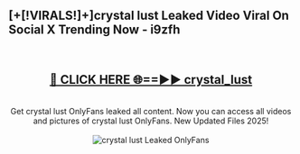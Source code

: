 <h2>[+[!VIRALS!]+]crystal lust Leaked Video Viral On Social X Trending Now - i9zfh</h2>
<br>
<div align="center">
<h2><a href="https://libra.edu.pl?crystal_lust" rel="nofollow">🔴 CLICK HERE 🌐==►► crystal_lust</a></h2>
<br>
Get crystal lust OnlyFans leaked all content. Now you can access all videos and pictures of crystal lust OnlyFans. New Updated Files 2025!
<br>
<br>
<a href="https://libra.edu.pl?crystal_lust" rel="nofollow" data-target="animated-image.originalLink"><img src="https://i.ibb.co.com/WyWwxjT/player-gif2.gif" alt="crystal lust Leaked OnlyFans" style="max-width: 100%; display: inline-block;" data-target="animated-image.originalImage"></a>
</div>
<br>